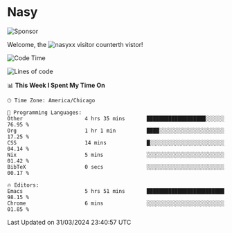 # Nasy

<!--
<p align="center">
<img height="200" src="https://github-readme-stats.vercel.app/api?username=nasyxx&count_private=true&show_icons=true&theme=dracula&include_all_commits=true"/>
<img height="200" src="https://github-readme-stats.vercel.app/api/top-langs/?username=nasyxx&theme=dracula&hide=html,jupyter+notebook&count_private=true&show_icons=true"/>
</p>

  
----------------
-->

![Sponsor](https://img.shields.io/static/v1.svg?label=Sponsor&message=%E2%9D%A4&logo=GitHub&style=flat&color=pink)
 
Welcome, the ![nasyxx visitor counter](https://count.getloli.com/get/@nasyxx?theme=rule34)th vistor!
 
<!--START_SECTION:waka-->
![Code Time](http://img.shields.io/badge/Code%20Time-4%2C369%20hrs%2021%20mins-blue)

![Lines of code](https://img.shields.io/badge/From%20Hello%20World%20I%27ve%20Written-6.3%20million%20lines%20of%20code-blue)

📊 **This Week I Spent My Time On** 

```text
🕑︎ Time Zone: America/Chicago

💬 Programming Languages: 
Other                    4 hrs 35 mins       ███████████████████░░░░░░   76.95 % 
Org                      1 hr 1 min          ████░░░░░░░░░░░░░░░░░░░░░   17.25 % 
CSS                      14 mins             █░░░░░░░░░░░░░░░░░░░░░░░░   04.14 % 
Nix                      5 mins              ░░░░░░░░░░░░░░░░░░░░░░░░░   01.42 % 
BibTeX                   0 secs              ░░░░░░░░░░░░░░░░░░░░░░░░░   00.17 % 

🔥 Editors: 
Emacs                    5 hrs 51 mins       █████████████████████████   98.15 % 
Chrome                   6 mins              ░░░░░░░░░░░░░░░░░░░░░░░░░   01.85 % 
```


 Last Updated on 31/03/2024 23:40:57 UTC
<!--END_SECTION:waka-->

<!-- ![visitors](https://visitor-badge.laobi.icu/badge?page_id=nasyxx.nasyxx) -->
